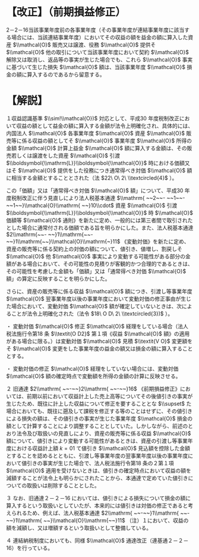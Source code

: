 # 【改正】（前期損益修正）

2－2－16当該事業年度前の各事業年度（その事業年度が連結事業年度に該当する場合には、当該連結事業年度）においてその収益の額を益金の額に算入した資産 $\\mathcal{O}$ 販売又は譲渡、役務 $\\mathcal{O}$ 提供そ $\\mathcal{O}$ 他の取引について当該事業年度において契約 $\\mathcal{O}$ 解除又は取消し、返品等の事実が生じた場合でも、これら $\\mathcal{O}$ 事実に基づいて生じた損失 $\\mathcal{O}$ 額は、当該事業年度 $\\mathcal{O}$ 損金の額に算入するのであるから留意する。

# 【解説】

１収益認識基準 $\\sim!\\mathcal{O})$ 対応として、平成30 年度税制改正において収益の額として益金の額に算入する金額が法令上明確化され、具体的には、内国法人 $\\mathcal{O}$ 各事業年度 $\\mathcal{O}$ 資産 $\\mathcal{O}$ 販売等に係る収益の額としてそ $\\mathcal{O}$ 事業年度 $\\mathcal{O}$ 所得の金額 $\\mathcal{O}$ 計算上益金 $\\mathcal{O}$ 額に算入する金額は、その販売若しくは譲渡をした資産 $\\mathcal{O}$ 引渡 $\\boldsymbol{\\mathrm{L}}\\boldsymbol{\\mathcal{O}}$ 時における価額又はそ $\\mathcal{O}$ 提供をした役務につき通常得べき対価 $\\mathcal{O}$ 額に相当する金額とすることとされた（法 $22\ O\ 2\ \\textcircled{4}$ ）。

この「価額」又は「通常得べき対価 $\\mathcal{O}$ 額」について、平成30 年度税制改正に伴う見直しにより法人税基本通達 $\\mathrm{ ~~2~~- ~~1~~- ~~1~~}\\mathcal{O}\\mathrm{ ~~}10\\cdot$ 資産 $\\mathcal{O}$ 引渡 $\\boldsymbol{\\mathrm{L}}\\boldsymbol{\\mathcal{O}}$ 時 $\\mathcal{O}$ 価額等 $\\mathcal{O}$ 通則》を新たに定め、一般的には第三者間で取引されたとした場合に通常付される価額である旨を明らかにした。また、法人税基本通達 $2\\mathrm{~~- ~~}1\\mathrm{~~- ~~}1\\mathrm{~~}\\mathcal{O}\\mathrm{~}11$ 《変動対価》を新たに定め、資産の販売等に係る契約上の対価の額について、値引き、値増し、割戻しそ $\\mathcal{O}$ 他 $\\mathcal{O}$ 事実により変動する可能性がある部分の金額がある場合において、その可能性の見積りが客観的かつ合理的であるときは、その可能性を考慮した金額も「価額」又は「通常得べき対価 $\\mathcal{O}$ 額」の算定に反映することを明らかにした。

さらに、資産の販売等に係る収益 $\\mathcal{O}$ 額につき、引渡し等事業年度 $\\mathcal{O}$ 翌事業年度以後の事業年度において変動対価の修正事由が生じた場合において、変動対価 $\\mathcal{O}$ 額が確定していないときは、次によることが法令上明確化された（法令 $18\ O D\ 2\ \\textcircled{3})$ ）。

・ 変動対価 $\\mathcal{O}$ 修正 $\\mathcal{O}$ 経理をしている場合（法人税法施行令第18 条 $\\textit{O D2}$ 第１項《収益 $\\mathcal{O}$ 額》の適用がある場合に限る。）は変動対価 $\\mathcal{O}$ 見積 $\\textit{V O}$ 変更額をそ $\\mathcal{O}$ 変更をした事業年度の益金の額又は損金の額に算入することとする。

・ 変動対価の修正 $\\mathcal{O}$ 経理をしていない場合には、変動対価 $\\mathcal{O}$ 額の確定時点で変動額を所得の金額の計算に反映させる。

２ 旧通達 $2\\mathrm{ ~~-~~}2\\mathrm{ ~~-~~}16$ 《前期損益修正》においては、前期以前において収益計上した売上高等についてその後値引きの事実が生じたため、既往に計上した収益について修正を要することとな $\\supset$ た場合においても、既往に遡及して課税を修正する等のことはせずに、その値引きによる損失の額は、その値引きの事実が生じた事業年度 $\\mathcal{O}$ 損金の額として計算することにより調整することとしていた。しかしながら、前述のとおり法令及び取扱いの見直しにより、資産の販売等に係る収益 $\\mathcal{O}$ 額について、値引きにより変動する可能性があるときは、資産の引渡し等事業年度における収益計上額 $k=01$ て値引き $\\mathcal{O}$ 見込額を控除した金額とすることを認めるとともに、引渡し等事業年度の翌事業年度以後の事業年度において値引きの事実が生じた場合で、法人税法施行令第18 条の２第１項 $\\mathcal{O}$ 適用を受けないときは、値引きの確定時点において収益の額を減額することが法令上も明らかにされたことから、本通達で定めていた値引きについての取扱いは削除することとした。

３ なお、旧通達２－２－16 においては、値引きによる損失について損金の額に算入するという取扱いとしていたが、本来的には値引きは対価の修正であると考えられるため、例えば、法人税基本通達 $2\\mathrm{ ~~-~~}1\\mathrm{ ~~-~~}1\\mathrm{ ~~}\\mathcal{O}\\mathrm{~~}11$ （注）１において、収益の額を減額し、又は増額するという取扱いとして整備している。

４ 連結納税制度においても、同様 $\\mathcal{O}$ 通達改正（連基通２－２－16）を行っている。